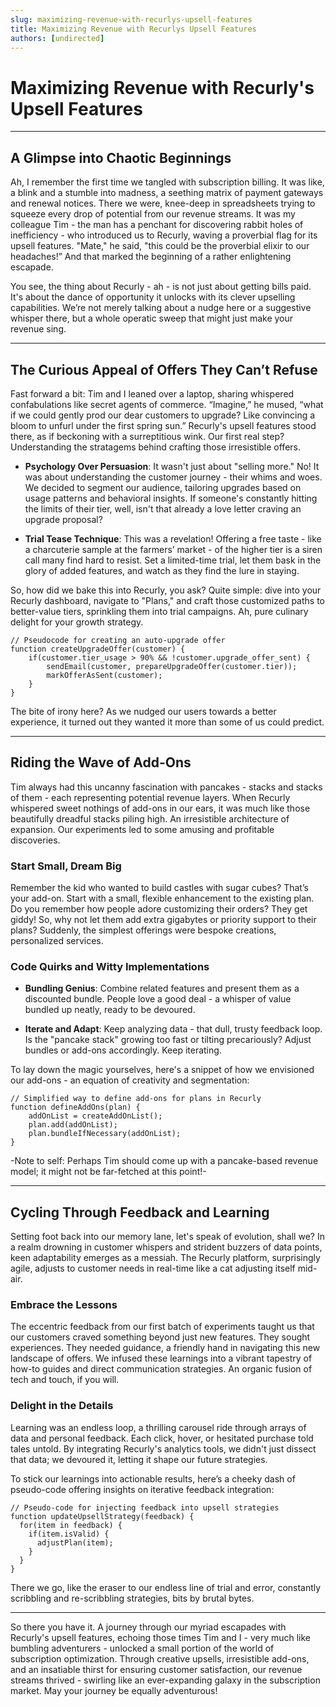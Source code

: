 ```yaml
---
slug: maximizing-revenue-with-recurlys-upsell-features
title: Maximizing Revenue with Recurlys Upsell Features
authors: [undirected]
---
```



# Maximizing Revenue with Recurly's Upsell Features

---

## A Glimpse into Chaotic Beginnings

Ah, I remember the first time we tangled with subscription billing. It was like, a blink and a stumble into madness, a seething matrix of payment gateways and renewal notices. There we were, knee-deep in spreadsheets trying to squeeze every drop of potential from our revenue streams. It was my colleague Tim - the man has a penchant for discovering rabbit holes of inefficiency - who introduced us to Recurly, waving a proverbial flag for its upsell features. "Mate," he said, "this could be the proverbial elixir to our headaches!” And that marked the beginning of a rather enlightening escapade.

You see, the thing about Recurly - ah - is not just about getting bills paid. It's about the dance of opportunity it unlocks with its clever upselling capabilities. We’re not merely talking about a nudge here or a suggestive whisper there, but a whole operatic sweep that might just make your revenue sing.

---

## The Curious Appeal of Offers They Can’t Refuse

Fast forward a bit: Tim and I leaned over a laptop, sharing whispered confabulations like secret agents of commerce. “Imagine,” he mused, “what if we could gently prod our dear customers to upgrade? Like convincing a bloom to unfurl under the first spring sun.” Recurly's upsell features stood there, as if beckoning with a surreptitious wink. Our first real step? Understanding the stratagems behind crafting those irresistible offers.

- **Psychology Over Persuasion**: It wasn't just about "selling more." No! It was about understanding the customer journey - their whims and woes. We decided to segment our audience, tailoring upgrades based on usage patterns and behavioral insights. If someone's constantly hitting the limits of their tier, well, isn't that already a love letter craving an upgrade proposal?

- **Trial Tease Technique**: This was a revelation! Offering a free taste - like a charcuterie sample at the farmers’ market - of the higher tier is a siren call many find hard to resist. Set a limited-time trial, let them bask in the glory of added features, and watch as they find the lure in staying.

So, how did we bake this into Recurly, you ask? Quite simple: dive into your Recurly dashboard, navigate to "Plans," and craft those customized paths to better-value tiers, sprinkling them into trial campaigns. Ah, pure culinary delight for your growth strategy.

``` 
// Pseudocode for creating an auto-upgrade offer
function createUpgradeOffer(customer) {
    if(customer.tier_usage > 90% && !customer.upgrade_offer_sent) {
        sendEmail(customer, prepareUpgradeOffer(customer.tier));
        markOfferAsSent(customer);
    }
}
```

The bite of irony here? As we nudged our users towards a better experience, it turned out they wanted it more than some of us could predict.

---

## Riding the Wave of Add-Ons

Tim always had this uncanny fascination with pancakes - stacks and stacks of them - each representing potential revenue layers. When Recurly whispered sweet nothings of add-ons in our ears, it was much like those beautifully dreadful stacks piling high. An irresistible architecture of expansion. Our experiments led to some amusing and profitable discoveries.

### Start Small, Dream Big

Remember the kid who wanted to build castles with sugar cubes? That’s your add-on. Start with a small, flexible enhancement to the existing plan. Do you remember how people adore customizing their orders? They get giddy! So, why not let them add extra gigabytes or priority support to their plans? Suddenly, the simplest offerings were bespoke creations, personalized services.

### Code Quirks and Witty Implementations

- **Bundling Genius**: Combine related features and present them as a discounted bundle. People love a good deal - a whisper of value bundled up neatly, ready to be devoured.

- **Iterate and Adapt**: Keep analyzing data - that dull, trusty feedback loop. Is the "pancake stack" growing too fast or tilting precariously? Adjust bundles or add-ons accordingly. Keep iterating.

To lay down the magic yourselves, here's a snippet of how we envisioned our add-ons - an equation of creativity and segmentation:

``` 
// Simplified way to define add-ons for plans in Recurly
function defineAddOns(plan) {
    addOnList = createAddOnList();
    plan.add(addOnList);
    plan.bundleIfNecessary(addOnList);
}
```

-Note to self: Perhaps Tim should come up with a pancake-based revenue model; it might not be far-fetched at this point!-

---

## Cycling Through Feedback and Learning

Setting foot back into our memory lane, let's speak of evolution, shall we? In a realm drowning in customer whispers and strident buzzers of data points, keen adaptability emerges as a messiah. The Recurly platform, surprisingly agile, adjusts to customer needs in real-time like a cat adjusting itself mid-air.

### Embrace the Lessons

The eccentric feedback from our first batch of experiments taught us that our customers craved something beyond just new features. They sought experiences. They needed guidance, a friendly hand in navigating this new landscape of offers. We infused these learnings into a vibrant tapestry of how-to guides and direct communication strategies. An organic fusion of tech and touch, if you will.

### Delight in the Details

Learning was an endless loop, a thrilling carousel ride through arrays of data and personal feedback. Each click, hover, or hesitated purchase told tales untold. By integrating Recurly's analytics tools, we didn't just dissect that data; we devoured it, letting it shape our future strategies.

To stick our learnings into actionable results, here’s a cheeky dash of pseudo-code offering insights on iterative feedback integration:

``` 
// Pseudo-code for injecting feedback into upsell strategies
function updateUpsellStrategy(feedback) {
  for(item in feedback) {
    if(item.isValid) {
      adjustPlan(item);
    }
  }
}
```

There we go, like the eraser to our endless line of trial and error, constantly scribbling and re-scribbling strategies, bits by brutal bytes.

---

So there you have it. A journey through our myriad escapades with Recurly's upsell features, echoing those times Tim and I - very much like bumbling adventurers - unlocked a small portion of the world of subscription optimization. Through creative upsells, irresistible add-ons, and an insatiable thirst for ensuring customer satisfaction, our revenue streams thrived - swirling like an ever-expanding galaxy in the subscription market. May your journey be equally adventurous!